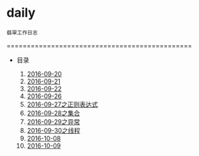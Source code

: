 # daily
    翡翠工作日志
==============================================

* 目录
   
   1. [2016-09-20](WangJinfei-2016-09-20.md)
   2. [2016-09-21](WangJinfei-2016-09-21.md)
   3. [2016-09-22](WangJinfei-2016-09-22.md)   
   4. [2016-09-26](WangJinfei-2016-09-26.md)
   5. [2016-09-27之正则表达式](WangJinfei-2016-09-27—正则表达式.md)   
   6. [2016-09-28之集合](WangJinfei-2016-09-28—集合.md)
   7. [2016-09-29之异常](WangJinfei-2016-09-29—异常.md)   
   8. [2016-09-30之线程](WangJinfei-2016-09-30—线程.md) 
   9. [2016-10-08](WangJinfei-2016-10-08-mysql安装.md)  
   10. [2016-10-09](WangJinfei-2016-10-09-androidstudio安装.md) 

       
